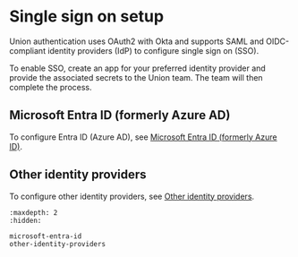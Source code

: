 # Single sign on setup

Union authentication uses OAuth2 with Okta and supports SAML and OIDC-compliant identity providers (IdP) to configure single sign on (SSO).

To enable SSO, create an app for your preferred identity provider and provide the associated secrets to the Union team.
The team will then complete the process.

## Microsoft Entra ID (formerly Azure AD)

To configure Entra ID (Azure AD), see [Microsoft Entra ID (formerly Azure ID)](microsoft-entra-id.md).

## Other identity providers

To configure other identity providers, see [Other identity providers](other-identity-providers.md).

```{toctree}
:maxdepth: 2
:hidden:

microsoft-entra-id
other-identity-providers
```
